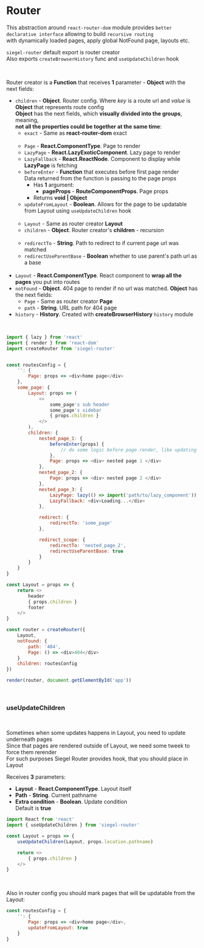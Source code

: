 # Router

This abstraction around `react-router-dom` module provides `better declarative interface` allowing to build `recursive routing`<br />
with dynamically loaded pages, apply global NotFound page, layouts etc.

`siegel-router` default export is router creator<br />
Also exports `createBrowserHistory` func and `useUpdateChildren` hook

<br />

Router creator is a **Function** that receives **1** parameter - **Object** with the next fields:

- `children` - **Object**. Router config. Where _key_ is a route url and _value_ is **Object** that represents route config<br />
**Object** has the next fields, which **visually divided into the groups**, meaning,<br />
**not all the properties could be together at the same time**:
    - `exact` - Same as **react-router-dom** exact<br /><br />
    - `Page` - **React.ComponentType**. Page to render
    - `LazyPage` - **React.LazyExoticComponent**. Lazy page to render
    - `LazyFallback` - **React.ReactNode**. Component to display while **LazyPage** is fetching
    - `beforeEnter` - **Function** that executes before first page render<br />
        Data returned from the function is passing to the page props<br />
        - Has **1** argument:
            - **pageProps** - **RouteComponentProps**. Page props
        - Returns **void | Object**
    - `updateFromLayout` - **Boolean**. Allows for the page to be updatable from Layout using `useUpdateChildren` hook<br /><br />
    - `Layout` - Same as router creator **Layout**
    - `children` - **Object**. Router creator's **children** - recursion<br /><br />
    - `redirectTo` - **String**. Path to redirect to if current page url was matched
    - `redirectUseParentBase` - **Boolean** whether to use parent's path url as a base<br /><br />
- `Layout` - **React.ComponentType**. React component to **wrap all the pages** you put into routes
- `notFound` - **Object**. 404 page to render if no url was matched. **Object** has the next fields:
    - `Page` - Same as router creator **Page**
    - `path` - **String**. URL path for 404 page
- `history` - **History**. Created with **createBrowserHistory** `history` module

<br />

```js
import { lazy } from 'react'
import { render } from 'react-dom'
import createRouter from 'siegel-router'


const routesConfig = {
    '': {
        Page: props => <div>home page</div>
    },
    some_page: {
        Layout: props => (
            <>
                some_page's sub header
                some_page's sidebar
                { props.children }
            </>
        ),
        children: {
            nested_page_1: {
                beforeEnter(props) {
                    // do some logic before page render, like updating seo tags.
                },
                Page: props => <div> nested page 1 </div>
            },
            nested_page_2: {
                Page: props => <div> nested page 2 </div>
            },
            nested_page_3: {
                LazyPage: lazy(() => import('path/to/lazy_component')),
                LazyFallback: <div>Loading...</div>
            },

            redirect: {
                redirectTo: 'some_page'
            },

            redirect_scope: {
                redirectTo: 'nested_page_2',
                redirectUseParentBase: true
            }
        }
    }
}

const Layout = props => {
    return <>
        header
        { props.children }
        footer
    </>
}

const router = createRouter({
    Layout,
    notFound: {
        path: '404',
        Page: () => <div>404</div>
    }
    children: routesConfig
})

render(router, document.getElementById('app'))
```


<br />

### useUpdateChildren

<br />

Sometimes when some updates happens in Layout, you need to update underneath pages<br />
Since that pages are rendered outside of Layout, we need some tweek to force them rerender<br />
For such purposes Siegel Router provides hook, that you should place in Layout

Receives **3** parameters:
- **Layout** - **React.ComponentType**. Layout itself
- **Path** - **String**. Current pathname
- **Extra condition** - **Boolean**. Update condition<br />
    Default is **true**


```js
import React from 'react'
import { useUpdateChildren } from 'siegel-router'

const Layout = props => {
    useUpdateChildren(Layout, props.location.pathname)

    return <>
        { props.children }
    </>
}
```

<br />

Also in router config you should mark pages that will be updatable from the Layout:

```js
const routesConfig = {
    '': {
        Page: props => <div>home page</div>,
        updateFromLayout: true
    }
}
```